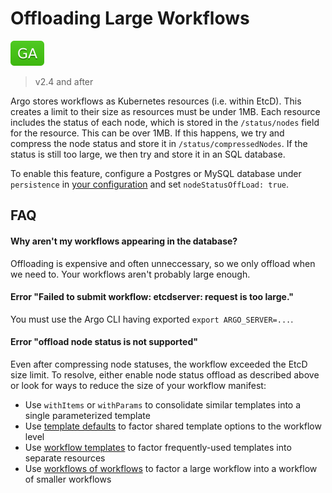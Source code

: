 # Offloading Large Workflows

![GA](assets/ga.svg)

> v2.4 and after

Argo stores workflows as Kubernetes resources (i.e. within EtcD). This creates a limit to their size as resources must be under 1MB. Each resource includes the status of each node, which is stored in the `/status/nodes` field for the resource. This can be over 1MB. If this happens, we try and compress the node status and store it in `/status/compressedNodes`. If the status is still too large, we then try and store it in an SQL database. 

To enable this feature, configure a Postgres or MySQL database under `persistence` in [your configuration](workflow-controller-configmap.yaml) and set `nodeStatusOffLoad: true`.

## FAQ

#### Why aren't my workflows appearing in the database? 

Offloading is expensive and often unneccessary, so we only offload when we need to. Your workflows aren't probably large enough.

#### Error "Failed to submit workflow: etcdserver: request is too large."

You must use the Argo CLI having exported `export ARGO_SERVER=...`.

#### Error "offload node status is not supported"

Even after compressing node statuses, the workflow exceeded the EtcD
size limit. To resolve, either enable node status offload as described
above or look for ways to reduce the size of your workflow manifest:

- Use `withItems` or `withParams` to consolidate similar templates into a single parameterized template
- Use [template defaults](https://nholuongut.github.io/argo-workflows/template-defaults/) to factor shared template options to the workflow level
- Use [workflow templates](https://nholuongut.github.io/argo-workflows/workflow-templates/) to factor frequently-used templates into separate resources
- Use [workflows of workflows](https://nholuongut.github.io/argo-workflows/workflow-of-workflows/) to factor a large workflow into a workflow of smaller workflows
